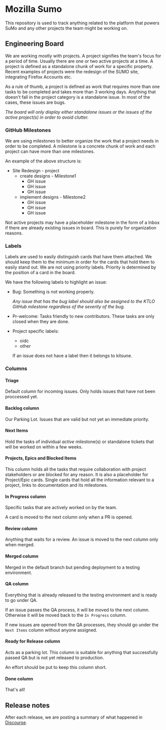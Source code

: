 # Mozilla Sumo

This repository is used to track anything related to the platform that powers SuMo and any other projects the team might be working on.

## Engineering Board

We are working mostly with projects. A project signifies the team's focus for a period of time. Usually there are one or two active projects at a time.
A project is defined as a standalone chunk of work for a specific property. Recent examples of projects were the redesign of the SUMO site, integrating Firefox Accounts etc.

As a rule of thumb, a project is defined as work that requires more than one tasks to be completed and takes more than 3 working days. Anything that doesn't fall in the project category
is a standalone issue. In most of the cases, these issues are bugs.

_The board will only display either standalone issues or the issues of the active project(s) in order to avoid clutter._

### GitHub Milestones

We are using milestones to better organize the work that a project needs in order to be completed. A milestone is a concrete chunk of work and each project can have more than one milestones.

An example of the above structure is:

- Site Redesign - project
  - create designs - Milestone1
    - GH issue
    - GH issue
    - GH issue
  - implement designs - Milestone2
    - GH issue
    - GH issue
    - GH issue

Not active projects may have a placeholder milestone in the form of a Inbox if there are already existing issues in board. This is purely for organization reasons.

### Labels

Labels are used to easily distinguish cards that have them attached. We should keep them to the minimum in order for the cards that hold them to easily stand out.
We are not using priority labels. Priority is determined by the position of a card in the board.

We have the following labels to highlight an issue:

- Bug:
  Something is not working properly.

  _Any issue that has the bug label should also be assigned to the KTLO GitHub milestone regardless of the severity of the bug._

- Pr-welcome:
  Tasks friendly to new contributors. These tasks are only closed when they are done.

- Project specific labels:

  - oidc
  - other

  If an issue does not have a label then it belongs to kitsune.

### Columns

#### Triage

Default column for incoming issues. Only holds issues that have not been proccessed yet.

#### Backlog column

Our Parking Lot. Issues that are valid but not yet an immediate priority.

#### Next Items

Hold the tasks of individual _active_ milestone(s) or standalone tickets that will be worked on within a few weeks.

#### Projects, Epics and Blocked Items

This column holds all the tasks that require collaboration with project stakeholders or are blocked for any reason. It is also a placeholder for Project/Epic cards. Single cards that hold all the information relevant to a project, links to documentation and its milestones.

#### In Progress column

Specific tasks that are actively worked on by the team.

A card is moved to the next column only when a PR is opened.

#### Review column

Anything that waits for a review. An issue is moved to the next column only when merged.

#### Merged column

Merged in the default branch but pending deployment to a testing environment.

#### QA column

Everything that is already released to the testing environment and is ready to go under QA.

If an issue passes the QA process, it will be moved to the next column.
Otherwise it will be moved back to the `In Progress` column.

If new issues are opened from the QA processes, they should go under the `Next Items` column without anyone assigned.

#### Ready for Release column

Acts as a parking lot. This column is suitable for anything that successfully passed QA but is not yet released to production.

An effort should be put to keep this column short.

#### Done column

That's all!

## Release notes

After each release, we are posting a summary of what happened in [Discourse](https://discourse.mozilla.org/c/sumo/22).
